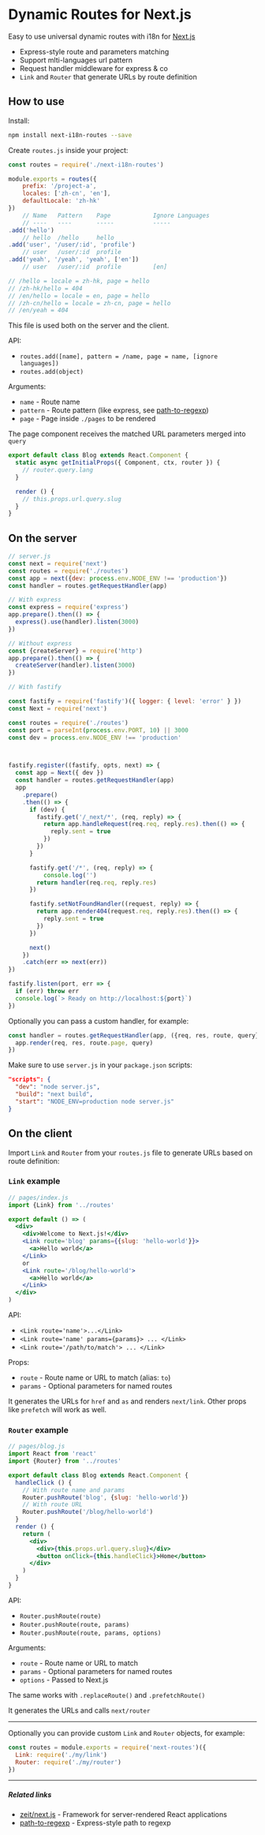 # Dynamic Routes for Next.js

Easy to use universal dynamic routes with i18n for [Next.js](https://github.com/zeit/next.js)

- Express-style route and parameters matching
- Support mlti-languages url pattern 
- Request handler middleware for express & co
- `Link` and `Router` that generate URLs by route definition

## How to use

Install:

```bash
npm install next-i18n-routes --save
```

Create `routes.js` inside your project:

```javascript
const routes = require('./next-i18n-routes')

module.exports = routes({
    prefix: '/project-a',
    locales: ['zh-cn', 'en'],
    defaultLocale: 'zh-hk'
})      
    // Name   Pattern    Page            Ignore Languages            
    // ----   ----       -----           -----
.add('hello')              
    // hello  /hello     hello    
.add('user', '/user/:id', 'profile') 
    // user   /user/:id  profile
.add('yeah', '/yeah', 'yeah', ['en']) 
    // user   /user/:id  profile         [en]

// /hello = locale = zh-hk, page = hello
// /zh-hk/hello = 404
// /en/hello = locale = en, page = hello
// /zh-cn/hello = locale = zh-cn, page = hello
// /en/yeah = 404
```

This file is used both on the server and the client.

API:

- `routes.add([name], pattern = /name, page = name, [ignore languages])`
- `routes.add(object)`

Arguments:

- `name` - Route name
- `pattern` - Route pattern (like express, see [path-to-regexp](https://github.com/pillarjs/path-to-regexp))
- `page` - Page inside `./pages` to be rendered

The page component receives the matched URL parameters merged into `query`

```javascript
export default class Blog extends React.Component {
  static async getInitialProps({ Component, ctx, router }) {
    // router.query.lang
  }

  render () {
    // this.props.url.query.slug
  }
}
```

## On the server

```javascript
// server.js
const next = require('next')
const routes = require('./routes')
const app = next({dev: process.env.NODE_ENV !== 'production'})
const handler = routes.getRequestHandler(app)

// With express
const express = require('express')
app.prepare().then(() => {
  express().use(handler).listen(3000)
})

// Without express
const {createServer} = require('http')
app.prepare().then(() => {
  createServer(handler).listen(3000)
})

// With fastify

const fastify = require('fastify')({ logger: { level: 'error' } })
const Next = require('next')

const routes = require('./routes')
const port = parseInt(process.env.PORT, 10) || 3000
const dev = process.env.NODE_ENV !== 'production'



fastify.register((fastify, opts, next) => {
  const app = Next({ dev })
  const handler = routes.getRequestHandler(app)  
  app
    .prepare()
    .then(() => {
      if (dev) {
        fastify.get('/_next/*', (req, reply) => {
          return app.handleRequest(req.req, reply.res).then(() => {
            reply.sent = true
          })
        })
      }

      fastify.get('/*', (req, reply) => {
          console.log('')
        return handler(req.req, reply.res)
      })

      fastify.setNotFoundHandler((request, reply) => {
        return app.render404(request.req, reply.res).then(() => {
          reply.sent = true
        })
      })

      next()
    })
    .catch(err => next(err))
})

fastify.listen(port, err => {
  if (err) throw err
  console.log(`> Ready on http://localhost:${port}`)
})
```

Optionally you can pass a custom handler, for example:

```javascript
const handler = routes.getRequestHandler(app, ({req, res, route, query}) => {
  app.render(req, res, route.page, query)
})
```

Make sure to use `server.js` in your `package.json` scripts:

```json
"scripts": {
  "dev": "node server.js",
  "build": "next build",
  "start": "NODE_ENV=production node server.js"
}
```

## On the client

Import `Link` and `Router` from your `routes.js` file to generate URLs based on route definition:

### `Link` example

```jsx
// pages/index.js
import {Link} from '../routes'

export default () => (
  <div>
    <div>Welcome to Next.js!</div>
    <Link route='blog' params={{slug: 'hello-world'}}>
      <a>Hello world</a>
    </Link>
    or
    <Link route='/blog/hello-world'>
      <a>Hello world</a>
    </Link>
  </div>
)
```

API:

- `<Link route='name'>...</Link>`
- `<Link route='name' params={params}> ... </Link>`
- `<Link route='/path/to/match'> ... </Link>`

Props:

- `route` - Route name or URL to match (alias: `to`)
- `params` - Optional parameters for named routes

It generates the URLs for `href` and `as` and renders `next/link`. Other props like `prefetch` will work as well.

### `Router` example

```jsx
// pages/blog.js
import React from 'react'
import {Router} from '../routes'

export default class Blog extends React.Component {
  handleClick () {
    // With route name and params
    Router.pushRoute('blog', {slug: 'hello-world'})
    // With route URL
    Router.pushRoute('/blog/hello-world')
  }
  render () {
    return (
      <div>
        <div>{this.props.url.query.slug}</div>
        <button onClick={this.handleClick}>Home</button>
      </div>
    )
  }
}
```

API:

- `Router.pushRoute(route)`
- `Router.pushRoute(route, params)`
- `Router.pushRoute(route, params, options)`

Arguments:

- `route` - Route name or URL to match
- `params` - Optional parameters for named routes
- `options` - Passed to Next.js

The same works with `.replaceRoute()` and `.prefetchRoute()`

It generates the URLs and calls `next/router`

---

Optionally you can provide custom `Link` and `Router` objects, for example:

```javascript
const routes = module.exports = require('next-routes')({
  Link: require('./my/link')
  Router: require('./my/router')
})
```

---

##### Related links

- [zeit/next.js](https://github.com/zeit/next.js) - Framework for server-rendered React applications
- [path-to-regexp](https://github.com/pillarjs/path-to-regexp) - Express-style path to regexp

